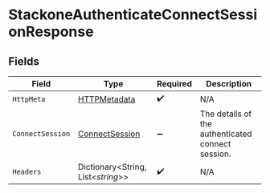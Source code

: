 # StackoneAuthenticateConnectSessionResponse


## Fields

| Field                                                       | Type                                                        | Required                                                    | Description                                                 |
| ----------------------------------------------------------- | ----------------------------------------------------------- | ----------------------------------------------------------- | ----------------------------------------------------------- |
| `HttpMeta`                                                  | [HTTPMetadata](../../Models/Components/HTTPMetadata.md)     | :heavy_check_mark:                                          | N/A                                                         |
| `ConnectSession`                                            | [ConnectSession](../../Models/Components/ConnectSession.md) | :heavy_minus_sign:                                          | The details of the authenticated connect session.           |
| `Headers`                                                   | Dictionary<String, List<*string*>>                          | :heavy_check_mark:                                          | N/A                                                         |